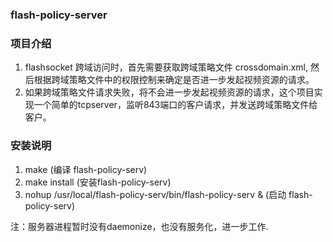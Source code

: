 ### flash-policy-server

### 项目介绍
1. flashsocket 跨域访问时，首先需要获取跨域策略文件 crossdomain.xml, 然后根据跨域策略文件中的权限控制来确定是否进一步发起视频资源的请求。
2. 如果跨域策略文件请求失败，将不会进一步发起视频资源的请求，这个项目实现一个简单的tcpserver，监听843端口的客户请求，并发送跨域策略文件给客户。

### 安装说明
1. make  (编译 flash-policy-serv)
2. make install (安装flash-policy-serv)
3. nohup /usr/local/flash-policy-serv/bin/flash-policy-serv & (启动 flash-policy-serv)

注：服务器进程暂时没有daemonize，也没有服务化，进一步工作.
